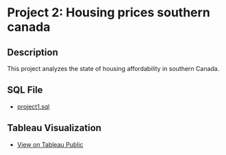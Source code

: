 # Project 2: Housing prices southern canada

## Description
This project analyzes the state of housing affordability in southern Canada.

## SQL File
- [project1.sql](house_prices.sql)

## Tableau Visualization
- [View on Tableau Public](https://public.tableau.com/app/profile/arya.rezvani/viz/houselisting/mapdashboard)
